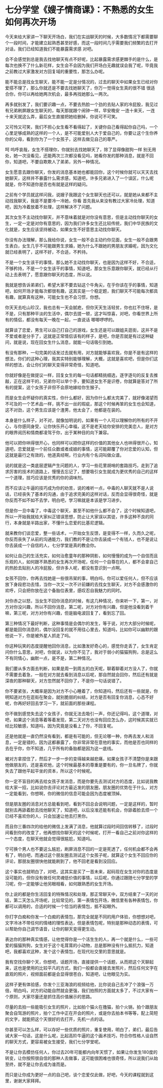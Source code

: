 # 七分学堂《嫂子情商课》：不熟悉的女生如何再次开场

今天来给大家讲一下聊天开场白，我们在实战聊天的时候，大多数情况下都需要聊个一段时间，才能建立起熟悉甚至好感，而这一段时间几乎需要我们频繁的去打开对话，我们已经知道我们不能暴露需求感 对吧。

会不会感觉到总是我去找他聊天有点不好呢，比起暴露需求感更棘手的是什么，是每次也换不了什么新花样，女生会不会因为我们开场白无趣就误会我了呢，毕竟我之前教过大家激发对方回复域的重要性，那怎么办呢。

能不能总是找女生聊天，能不能一定是分情况的，过去的聊天中如果女生已经对你爱搭不理了，那么你就还是不要去找她聊天了，你万一觉得女生真的很不错 很适合你，你可以再给她两次机会，最多再找她那么一两次。

再多就别发了，我们要识趣一点，不要去热脸一个劲的去贴人家的冷屁股，我见过有兄弟刷屏跟女生聊天的，每天那就跟个闹钟一样，早安晚安 一连十来天，一连十来天就这么弄，最后女生直接把她给删掉，你说可不可笑。

又可怜又可笑，我们不担心女生看不看得起了，关键你自己看得起你自己吗，一个心里足够成熟的这样的一个人，是不可能爱别人大于爱自己的，你要让这个生你养你的父母，看到你为了一个女孩子，这样去做见自己的尊严。

呵 呜呼哀哉，女生不搭理你，你就别去找她聊天了，除了显得像甜狗一样 别无用处，她一次没看见，还能两次三次都没看见吗，她看你发的那种消息，就是不回你，知道吧，不要自欺欺人了弟弟，另外一种情况。

女生愿意去跟你聊天，你发的消息基本她也都能回你，这个时候你就可以天天去找她聊天，这样并不暴露什么需求感，知道吧，许多兄弟进入了一个误区，什么呢 就是，你不知道你是否也有就是这样的疑问。

之前有个学员就这样问我，说嫂子我跟这个女生聊天也还可以，就是她从来都不主动找我聊天，我是不是要冷一冷她，你看 首先我从来没有教过大家冷处理，知道吧，因为冷着放着不处理，这样解决不了问题。

其次女生不主动找你聊天，并不意味着就是对你没有意思，但是主动找你聊天的女生，一定一定是对你有意思的，因为我们许多女生还比较传统，我们中华民族的文化就是，女生应该坚持被动，如果女生不好意思主动找你聊天。

你没有办法理解，那么我给你说，女生一般不会主动约你见面，女生一般不会跟男生表白，女生几乎不可能跟男生求婚，她为什么不跟她的男朋友求婚呢，因为文化就已经表明了，这样不好，不合适，不矜持。

不是一个女生该干的事情，那么她不主动找你聊天，也是因为这样不好，不合适，不够矜持，不是一个女生该干的事情，知道吧，那女生乐意跟你聊天，就已经从行动上去表明了，愿意跟你聊天的态度，所以说。

我就是想告诉弟弟们，希望大家不要去钻这个牛角尖，在乎你该在乎的事情，知道吧，如何开场才能每次都很有趣，这其实是一个稳定题，我们聊天不可能每次都具有趣，就算真有这种，可能女生也不会习惯，你想。

你天天去吃山珍汉，我也总有一天会腻疤，但你天天生活轻贫，你也扛不住呀，是不是，只有那种平淡的生活中，偶尔去搓一顿，这才叫惊喜，对吧，你看世界上所有的情侣，都没有每天一晚在一起，一直说话 唧唧啰啰的。

就算谈了恋爱，男生可以自己打自己的游戏，女生还是可以跟姐夫逛街，这并不是不爱或者是分手了，这就是正常情侣该有的样子，是吧，你是否就是有过这种疑问，就是说，现在回女生什么消息，就能一句话吸引到她。

有没有那种，一句完美的话发过去就有用，对方就能够喜欢我，你是不是有这样的想法，你们的这种心理，我其实特别能够理解，大概，这就是喜欢吧，但是你们这样的想法，会让你们的聊天变得非常奇怪，知道吧。

你就好像是在做提议一样，回复女生的每一句话都精挑细选，逐字逐句的反复去推敲，正在这样干的，兄弟你可以举个手，要知道女生不是识卷，你就算是答对了所有的提案，这个女孩子非但不会原地嫁给你生猴子。

而是女生会怀疑你的真实性，你什么都好，因为你什么都太完美了，就好像渴望而不可及的一个艺术品一样，挑不出一丝的瑕疵，那这个时候再笨的女生也会知道，这不对劲，这个男生应该是个渣男，他太会了，他都是在装的。

本身是什么样子，对不对，就像加明说的，如果有一个人可以理解你的所有的不开心，与你感同身受，让你快乐开心幸福，这不是老天给你安排的完美恋人，是对方的眼界阅历和情商都凌驾于你，出于某种目的向下兼容。

他可以把你哄得很开心，也同样可以把你这样的价值的其他女人也哄得很开心，知道吧，恋爱就是一个前任众数或者成娘的事情，这可能颠覆了你对恋爱的认知，但这就是最行之有效的，他道真经啊，行业内有个名词叫做众谱。

说的就是这一类底层逻辑产生问题的人，学习一些花里胡哨的套路技巧，走到了追求厉害的技术的道路上，慢慢去忘记了，想要吸引女生就成为更优秀的自己的这样一个道理，技巧应该是优秀的你的调味剂。

而不应该让牛逼的技巧成为你的劝苦，说的难听一点，中毒的人聊天就不是人说话，已经丧失了基本的沟通，由于追求完美的这样对话，反而会显得很奇怪，就是你反而不如不如不去学，明白吧，学习嘛就是本该是学习进步。

但是你一旦中毒了，中毒这个聊天，甚至不如他什么都不会了，这个时候知道吧，所以一开始我就给大家纠正错误思想，防止让大家误以其徒，许多这种不良的同行，本身就是半路出家，不懂什么恋爱的比基尼逻辑。

就来教你们谈恋爱，整一些话术，一开始女生反馈，是变得不一样，久而久之呢，你反而丧失了从前的沟通能力，我们教的不是让你去装成一个有钱人，也不是说让你去装成一个自信的人，七分学堂是真的教会你。

如何让自己的生活充实，如何治愈童年的那种阴影，如何慢慢的成为一个自信而且乐观的人，如何跟不熟悉的女生再次开场呢，任何一个自尊在的人，都不会拿自己的热脸去贴别人的冷屁股，但许多人呢，都没有意识到一点啊。

女孩不回你，你再去找她是一些很吊架的事，明白吗，你可以爱任何人，但不应该放下身段悲功去惜，当你一次又一次不计前嫌的去找女生聊天，对方不会感激你的欢呼，只会把你放在这个备胎位表里，感叹忍自我魅力的同时。

对你赤之以怒，当女生不回你消息的时候，有这几种情况，你来听一下，第一，对方对你没兴趣，所以不回你消息，第二呢，对方对你有兴趣，但是他没看到着干嘛，第三呢，对方对你有兴趣，但是脑电波回复了，看到忘了回。

第三种情况下最好判断，这种事情是会偶尔的发生，等于说，对方大部分时候呢，都是能回你消息的，偶尔没回复的就不用往心里去，知道吗，比如你可以幽默的跟他说一下，你是被外星人抓走了吗。

你这种玩笑的态度提醒他回你消息，比如激发好奇心的，感觉你走丢了，女生肯定问你什么意思，对吧，你就说，以为你不见了，我对于弱小的猫猫狗狗，总是这么不有同情心，幽默一点，是不是，第二种情况。

我们要从多方面去判断，如果是周一到周五的白天呢，聊着聊着对方没人了，你就不需要去着急，一般在对方就去看到消息以后呢，那自然就会回你，然后还有就是深夜的那种聊天，对方忽然就不回你了，不是你一句话说错了。

你不要紧张，大概率是因为对方不小心睡着了，你知道吗，然后还有一些就是，你明知道对方在逛街在聚会，就别脆弱的纠结，对方是否有回复你消息，心态不好呢，你再好好回去学习一下，就前面的那些课程。

你不做到感觉失去这个女孩子，你就无法去吸引一声，你还记得吗，这个道理，对吧，如果这个消息等着等着发现，第二天对方也没有回应怎么办，这时候其实就已经比较敏感，知道吗，因为究竟是没看上了你，不回复呢。

还是他就是一直仍然没有看到，都是有可能的，但无论哪一种，你再去发人和消息，一定是错的，因为这都暴露了，你非常非常在意他的事实，而他是否也同样的去在乎你，你不知道，几乎所有的备胎都是因为这一底线。

被对方拿捏住了，然后才一步一步的变得越来越悲痛，如果女孩子不清楚你是来跟他做朋友的，还是喜欢他，这个时候最基本的尊重是要有的，你一旦名牌了，你就失去了跟他平起平坐的资本，所以这个时候呢。

你一定不盲目的再去给女孩子发消息，而是你要先去测试对方的态度，比如说我教给大家一招，比如说你去评论对方最近发的朋友圈，朋友圈的优势在于什么，对方一定能看到，你想啊，你的微信的信息可能会因为态度被顶掉。

但是朋友圈的消息对方总能看到吧，看到不回总会说明问题，一定是这样的，暂时就别去再舔着脸去找他聊天了，知道吧，以后没准还能有机会，你舔着脸去烦一个已经不喜欢你的人，只会加速让他去打黑你。

而且你三番四次的给他的微信上发满了消息，他就算过段时间回信转移了，过段时间看到你的改变了，他再想找你聊天的这个时候呢，打开一看自己之前对你这样的一个态度，在聊天他就会觉得很尴尬，知道吗。

宁可换个男人也不要这么尴尬，刷屏消息不回的一定是死透了，任何机会都不会再有了，明白吧，而通过这个朋友圈去测试这个女孩子呢，就算这个女生不回应你的评论，那朋友圈很快他就能刷到了，他不回老是看到没回应。

这个事实也就明白了，对吧，这其实是买了一首未来，起码现在女生对你的态度是没可能的，但你没有做任何灵魂低价值的事情，以后呢，你通过跟随七分学堂的学习呢，你一定能够让他另眼相看，如何跟熟悉的女生开场。

你上说的都是你生活回复的特殊情况和处理，那正常聊天中，双方结束了一天的对话，第二天怎么开场呢，比较常见的，第一表情包开场，微信里有各种表情包，你都可以调用的，合适的时候一个恰当的表情包，抵不起眼外。

你打字白痴和你发一个白痴的表情包，那完全就是不同的用户体验，你想想对吧，文字冷冰不带任何的情绪的理性表达，但是表情包呢，特别是那种动态的表情，可以帮助你自己调节语音，让你的聊天变得更生动。

表达你的那种真实情感，让他觉得你是一个活生生的人，再一个就是什么，一些可爱的猫猫狗狗，女生对于这个毛茸茸的小动物，总是那种没有什么抵抗力，知道吧，我都喜欢这种，发个这个表情包，在现代社交里的意思就是。

我有空找你聊个天，你想吧，话题开场，直接提供一个话题，从而把这个天聊起来，这也是使用的比较平凡的方式，我们一般都会直接去发照片，然后任何文字在直观的照片，视频面前都是会显得很苍白，知道吧，让他眼见为实。

这样子更有体验感，你发个三亚海浪的视频给他，比你说自己去冲了个浪强一万倍，明白吗，对方的动能自然就会更强，我们拍照的方面就太多了，不过大家有一个原则，大家尽量还是抓住高价值展示的思路。

尽量的去拍一些能吸引女生的照片，比如拍个猫火在撸猫，拍个火锅，拍个跟朋友聚会自驾游的照片，拍个工作中正在开会的照片，或是你去拍本书等等，配上简短的文字，就能把这个天很好的去打开，先机一点的话。

你甚至可以怎么样，可以存好一些优质的照片，重复使用，明白了，弟们，最后告诫大家一句话，这是什么呢，比起高阶牛逼的这个画术技巧，符合你性格人设自然的聊天方式，更容易被女生接受，我们七分学堂呢。

不是让你去模仿任何人，你过去20年可能都内向年天惯了，如果让你发生180度的转变，让你按照很自信的那种人去做事，这可能很困难也很奇怪，所以说我们从始至终，就不是让你去成为谁而是。

而只是让你成为更好一点的自己吧，谈个恋爱仅此做，好吧，今天的课程就到这里，谢谢大家拜拜。